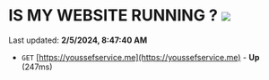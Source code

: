 # IS MY WEBSITE RUNNING ? [![](https://img.shields.io/static/v1?label=Sponsor&message=%E2%9D%A4&logo=GitHub&color=%23fe8e86)](https://github.com/sponsors/<username>)

Last updated: **2/5/2024, 8:47:40 AM**

- `GET` [https://youssefservice.me](https://youssefservice.me) - **Up** (247ms)
